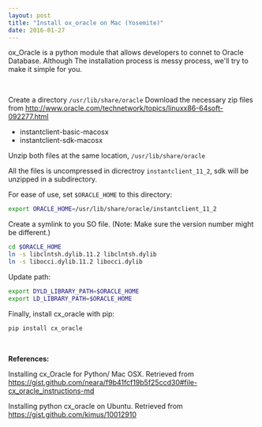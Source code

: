 ```yaml
---
layout: post
title: "Install ox_oracle on Mac (Yosemite)"
date: 2016-01-27
---
```



ox_Oracle is a python module that allows developers to connet to Oracle Database. Although The installation process is messy process, we'll try to make it simple for you.

&nbsp;

Create a directory ```/usr/lib/share/oracle```
Download the necessary zip files from http://www.oracle.com/technetwork/topics/linuxx86-64soft-092277.html

- instantclient-basic-macosx
- instantclient-sdk-macosx


Unzip both files at the same location, ```/usr/lib/share/oracle ```

All the files is uncompressed in dicrectroy ```instantclient_11_2```, sdk will be unzipped in a subdirectory.

For ease of use, set ```$ORACLE_HOME``` to this directory:
```sh
export ORACLE_HOME=/usr/lib/share/oracle/instantclient_11_2
```

Create a symlink to you SO file. 
(Note: Make sure the version number might be different.)
```sh
cd $ORACLE_HOME
ln -s libclntsh.dylib.11.2 libclntsh.dylib
ln -s libocci.dylib.11.2 libocci.dylib
```

Update path:
```sh
export DYLD_LIBRARY_PATH=$ORACLE_HOME
export LD_LIBRARY_PATH=$ORACLE_HOME
```

Finally, install cx_oracle with pip:

```sh
pip install cx_oracle
```

&nbsp;

**References:**

Installing cx_Oracle for Python/ Mac OSX. Retrieved from https://gist.github.com/neara/f9b41fcf19b5f25ccd30#file-cx_oracle_instructions-md

Installing python cx_oracle on Ubuntu. Retrieved from https://gist.github.com/kimus/10012910

